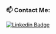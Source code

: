 <h3> 📫 Contact Me:</h3>

[![Linkedin Badge](https://img.shields.io/badge/-Linkedin-blue?style=flat-square&logo=Linkedin&logoColor=white&link=https://www.linkedin.com/in/elad-heller-67717672/)](https://www.linkedin.com/in/elad-heller-67717672/)
